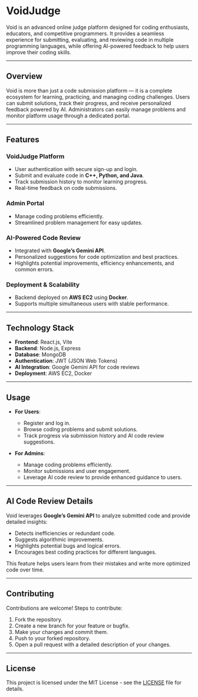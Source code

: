 # VoidJudge

Void is an advanced online judge platform designed for coding enthusiasts, educators, and competitive programmers. It provides a seamless experience for submitting, evaluating, and reviewing code in multiple programming languages, while offering AI-powered feedback to help users improve their coding skills.

---

## Overview

Void is more than just a code submission platform — it is a complete ecosystem for learning, practicing, and managing coding challenges. Users can submit solutions, track their progress, and receive personalized feedback powered by AI. Administrators can easily manage problems and monitor platform usage through a dedicated portal.

---

## Features

### VoidJudge Platform
- User authentication with secure sign-up and login.
- Submit and evaluate code in **C++, Python, and Java**.
- Track submission history to monitor learning progress.
- Real-time feedback on code submissions.

### Admin Portal
- Manage coding problems efficiently.
- Streamlined problem management for easy updates.

### AI-Powered Code Review
- Integrated with **Google’s Gemini API**.
- Personalized suggestions for code optimization and best practices.
- Highlights potential improvements, efficiency enhancements, and common errors.

### Deployment & Scalability
- Backend deployed on **AWS EC2** using **Docker**.
- Supports multiple simultaneous users with stable performance.

---

## Technology Stack

- **Frontend**: React.js, Vite  
- **Backend**: Node.js, Express  
- **Database**: MongoDB  
- **Authentication**: JWT (JSON Web Tokens)  
- **AI Integration**: Google Gemini API for code reviews  
- **Deployment**: AWS EC2, Docker  

---

## Usage
- **For Users**:  
  - Register and log in.  
  - Browse coding problems and submit solutions.  
  - Track progress via submission history and AI code review suggestions.

- **For Admins**:  
  - Manage coding problems efficiently.  
  - Monitor submissions and user engagement.  
  - Leverage AI code review to provide enhanced guidance to users.

---

## AI Code Review Details

Void leverages **Google’s Gemini API** to analyze submitted code and provide detailed insights:

- Detects inefficiencies or redundant code.  
- Suggests algorithmic improvements.  
- Highlights potential bugs and logical errors.  
- Encourages best coding practices for different languages.

This feature helps users learn from their mistakes and write more optimized code over time.

---

## Contributing

Contributions are welcome! Steps to contribute:

1. Fork the repository.  
2. Create a new branch for your feature or bugfix.  
3. Make your changes and commit them.  
4. Push to your forked repository.  
5. Open a pull request with a detailed description of your changes.  

---

## License

This project is licensed under the MIT License - see the [LICENSE](LICENSE) file for details.

